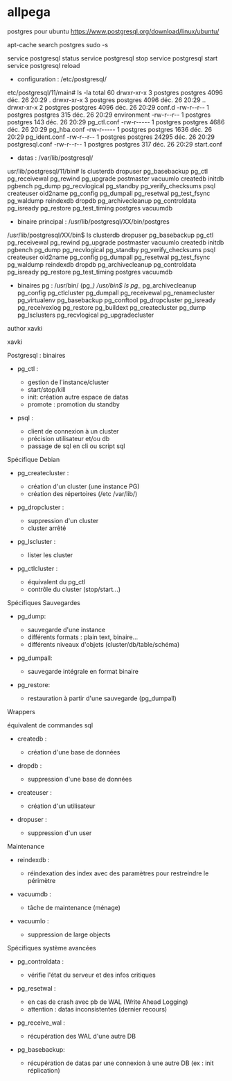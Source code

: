 # allpega

postgres pour ubuntu
https://www.postgresql.org/download/linux/ubuntu/

apt-cache search postgres
sudo -s

service postgresql status
service postgresql stop
service postgresql start
service postgresql reload


* configuration : /etc/postgresql/

etc/postgresql/11/main# ls -la
total 60
drwxr-xr-x 3 postgres postgres  4096 déc.  26 20:29 .
drwxr-xr-x 3 postgres postgres  4096 déc.  26 20:29 ..
drwxr-xr-x 2 postgres postgres  4096 déc.  26 20:29 conf.d
-rw-r--r-- 1 postgres postgres   315 déc.  26 20:29 environment
-rw-r--r-- 1 postgres postgres   143 déc.  26 20:29 pg_ctl.conf
-rw-r----- 1 postgres postgres  4686 déc.  26 20:29 pg_hba.conf
-rw-r----- 1 postgres postgres  1636 déc.  26 20:29 pg_ident.conf
-rw-r--r-- 1 postgres postgres 24295 déc.  26 20:29 postgresql.conf
-rw-r--r-- 1 postgres postgres   317 déc.  26 20:29 start.conf



* datas : /var/lib/postgresql/

usr/lib/postgresql/11/bin# ls
clusterdb   dropuser           pg_basebackup   pg_ctl      pg_receivewal   pg_rewind       pg_upgrade           postmaster  vacuumlo
createdb    initdb             pgbench         pg_dump     pg_recvlogical  pg_standby      pg_verify_checksums  psql
createuser  oid2name           pg_config       pg_dumpall  pg_resetwal     pg_test_fsync   pg_waldump           reindexdb
dropdb      pg_archivecleanup  pg_controldata  pg_isready  pg_restore      pg_test_timing  postgres             vacuumdb


* binaire principal : /usr/lib/postgresql/XX/bin/postgres

/usr/lib/postgresql/XX/bin$ ls
clusterdb   dropuser           pg_basebackup   pg_ctl      pg_receivewal   pg_rewind       pg_upgrade           postmaster  vacuumlo
createdb    initdb             pgbench         pg_dump     pg_recvlogical  pg_standby      pg_verify_checksums  psql
createuser  oid2name           pg_config       pg_dumpall  pg_resetwal     pg_test_fsync   pg_waldump           reindexdb
dropdb      pg_archivecleanup  pg_controldata  pg_isready  pg_restore      pg_test_timing  postgres             vacuumdb


* binaires pg : /usr/bin/ (pg_*)
/usr/bin$ ls pg_*
pg_archivecleanup  pg_config         pg_ctlcluster   pg_dumpall     pg_receivewal   pg_renamecluster   pg_virtualenv
pg_basebackup      pg_conftool       pg_dropcluster  pg_isready     pg_receivexlog  pg_restore
pg_buildext        pg_createcluster  pg_dump         pg_lsclusters  pg_recvlogical  pg_upgradecluster



author xavki

xavki

Postgresql : binaires
 
* pg_ctl :
	- gestion de l'instance/cluster
	- start/stop/kill
	- init: création autre espace de datas
	- promote : promotion du standby

* psql :
	- client de connexion à un cluster
	- précision utilisateur et/ou db
	- passage de sql en cli ou script sql


Spécifique Debian

* pg_createcluster :
	- création d'un cluster (une instance PG)
	-	création des répertoires (/etc /var/lib/)

* pg_dropcluster :
	- suppression d'un cluster
	- cluster arrêté

* pg_lscluster :
	- lister les cluster

* pg_ctlcluster :
	- équivalent du pg_ctl
	- contrôle du cluster (stop/start...)


Spécifiques Sauvegardes

* pg_dump:
	- sauvegarde d'une instance
	- différents formats : plain text, binaire...
	- différents niveaux d'objets (cluster/db/table/schéma)

* pg_dumpall:
	- sauvegarde intégrale en format binaire

* pg_restore:
	- restauration à partir d'une sauvegarde (pg_dumpall)


Wrappers

équivalent de commandes sql


* createdb :
	- création d'une base de données

* dropdb :
	- suppression d'une base de données

* createuser :
	- création d'un utilisateur

* dropuser :
	- suppression d'un user


Maintenance

* reindexdb :
	- réindexation des index avec des paramètres pour restreindre le périmètre

* vacuumdb :
	- tâche de maintenance (ménage)

* vacuumlo :
	- suppression de large objects


Spécifiques système avancées

* pg_controldata : 
	- vérifie l'état du serveur et des infos critiques

* pg_resetwal : 
	- en cas de crash avec pb de  WAL (Write Ahead Logging) 
	- attention : datas inconsistentes (dernier recours)

* pg_receive_wal :
	- récupération des WAL d'une autre DB

* pg_basebackup:
	- récupération de datas par une connexion à une autre DB (ex : init réplication)

